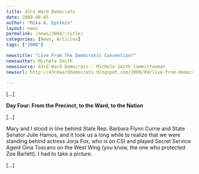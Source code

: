 ```yaml
---
title: 43rd Ward Democrats
date: 2008-08-05
author: "Mika A. Epstein"
layout: news
permalink: /news/2008/:title/
categories: [News, Articles]
tags: ["2008"]

newstitle: "Live From The Democratic Convention!"
newsauthor: Michele Smith
newssource: 43rd Ward Democrats - Michele Smith Committeeman
newsurl: http://43rdwarddemocrats.blogspot.com/2008/09/live-from-democratic-convention.html

---
```


[...]

**Day Four:
From the Precinct, to the Ward, to the Nation**

[...]

Mary and I stood in line behind State Rep. Barbara Flynn Currie and State Senator Julie Hamos, and it took us a long while to realize that we were standing behind actress Jorja Fox, who is on CSI and played Secret Service Agent Gina Toscano on the West Wing (you know, the one who protected Zoe Barlett). I had to take a picture.

[...]
